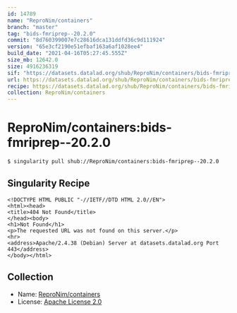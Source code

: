 ```yaml
---
id: 14789
name: "ReproNim/containers"
branch: "master"
tag: "bids-fmriprep--20.2.0"
commit: "8d760399007e7c28616dca131ddfd36c9d111924"
version: "65e3cf2190e51efbaf163a6af1028ee4"
build_date: "2021-04-16T05:27:45.555Z"
size_mb: 12642.0
size: 4916236319
sif: "https://datasets.datalad.org/shub/ReproNim/containers/bids-fmriprep--20.2.0/2021-04-16-8d760399-65e3cf21/65e3cf2190e51efbaf163a6af1028ee4.sif"
url: https://datasets.datalad.org/shub/ReproNim/containers/bids-fmriprep--20.2.0/2021-04-16-8d760399-65e3cf21/
recipe: https://datasets.datalad.org/shub/ReproNim/containers/bids-fmriprep--20.2.0/2021-04-16-8d760399-65e3cf21/Singularity
collection: ReproNim/containers
---
```


# ReproNim/containers:bids-fmriprep--20.2.0

```bash
$ singularity pull shub://ReproNim/containers:bids-fmriprep--20.2.0
```

## Singularity Recipe

```singularity
<!DOCTYPE HTML PUBLIC "-//IETF//DTD HTML 2.0//EN">
<html><head>
<title>404 Not Found</title>
</head><body>
<h1>Not Found</h1>
<p>The requested URL was not found on this server.</p>
<hr>
<address>Apache/2.4.38 (Debian) Server at datasets.datalad.org Port 443</address>
</body></html>
```

## Collection

 - Name: [ReproNim/containers](https://github.com/ReproNim/containers)
 - License: [Apache License 2.0](https://api.github.com/licenses/apache-2.0)

